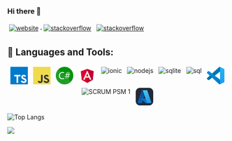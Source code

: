 ### Hi there 👋


<p align="left">
 <a href="https://tinyurl.com/y87qtpjh"> <img src="https://cdn.pixabay.com/photo/2016/11/30/17/10/web-1873373_960_720.png" alt="website" height="20" style="vertical-align:top; margin:4px"> </a>
 <a href="https://stackoverflow.com/users/11951722/micha" target="_blank" rel="noopener noreferrer"> <img src="https://www.vectorlogo.zone/logos/stackoverflow/stackoverflow-icon.svg" alt="stackoverflow" height="20" style="vertical-align:top; margin:4px"></a>
 <a href="https://dev.to/srcmgra" target="_blank" rel="noopener noreferrer"> <img src="https://dev-to-uploads.s3.amazonaws.com/uploads/logos/resized_logo_UQww2soKuUsjaOGNB38o.png" alt="stackoverflow" height="20" style="vertical-align:top; margin:4px"></a>
</p>

## 🧰 Languages and Tools:
<p align="center">
<img src="https://raw.githubusercontent.com/github/explore/80688e429a7d4ef2fca1e82350fe8e3517d3494d/topics/typescript/typescript.png" alt="typescript" height="40" style="vertical-align:top; margin:4px">
<img src="https://raw.githubusercontent.com/github/explore/80688e429a7d4ef2fca1e82350fe8e3517d3494d/topics/javascript/javascript.png" alt="Javascript" height="40" style="vertical-align:top; margin:4px">
 <img src="https://raw.githubusercontent.com/github/explore/80688e429a7d4ef2fca1e82350fe8e3517d3494d/topics/csharp/csharp.png" alt="csharp" height="40" style="vertical-align:top; margin:4px">
<img src="https://raw.githubusercontent.com/github/explore/80688e429a7d4ef2fca1e82350fe8e3517d3494d/topics/angular/angular.png" alt="angular" height="40" style="vertical-align:top; margin:4px">
  <img src="https://www.vectorlogo.zone/logos/ionicframework/ionicframework-ar21.svg" alt="ionic" height="40" style="vertical-align:top; margin:4px">
<img src="https://www.vectorlogo.zone/logos/nodejs/nodejs-horizontal.svg" alt="nodejs" height="40" style="vertical-align:top; margin:4px">
<img src="https://www.vectorlogo.zone/logos/sqlite/sqlite-ar21.svg" alt="sqlite" height="40" style="vertical-align:top; margin:4px">
<img src="https://upload.wikimedia.org/wikipedia/commons/thumb/8/87/Sql_data_base_with_logo.png/800px-Sql_data_base_with_logo.png?20210130181641" alt="sql" height="40" style="vertical-align:top; margin:4px">
<img src="https://raw.githubusercontent.com/github/explore/80688e429a7d4ef2fca1e82350fe8e3517d3494d/topics/visual-studio-code/visual-studio-code.png" alt="VS Code" height="40" style="vertical-align:top; margin:4px">
<img src="https://static.scrum.org/web/badges/badge-psmi.svg" alt="SCRUM PSM 1" height="40" style="vertical-align:top; margin:4px">
<img src="https://raw.githubusercontent.com/tandpfun/skill-icons/main/icons/Azure-Dark.svg" alt="Azure Fundamentals az-900" height="40" style="vertical-align:top; margin:4px">
</p>

![Top Langs](https://github-readme-stats.vercel.app/api/top-langs/?username=src-mgra&theme=tokyonight)

![](https://visitor-badge.laobi.icu/badge?page_id=src-mgra.src-mgra)

<!--
**src-mgra/src-mgra** is a ✨ _special_ ✨ repository because its `README.md` (this file) appears on your GitHub profile.

Here are some ideas to get you started:

- 🔭 I’m currently working on ...
- 🌱 I’m currently learning ...
- 👯 I’m looking to collaborate on ...
- 🤔 I’m looking for help with ...
- 💬 Ask me about ...
- 📫 How to reach me: ...
- 😄 Pronouns: ...
- ⚡ Fun fact: ...
-->
